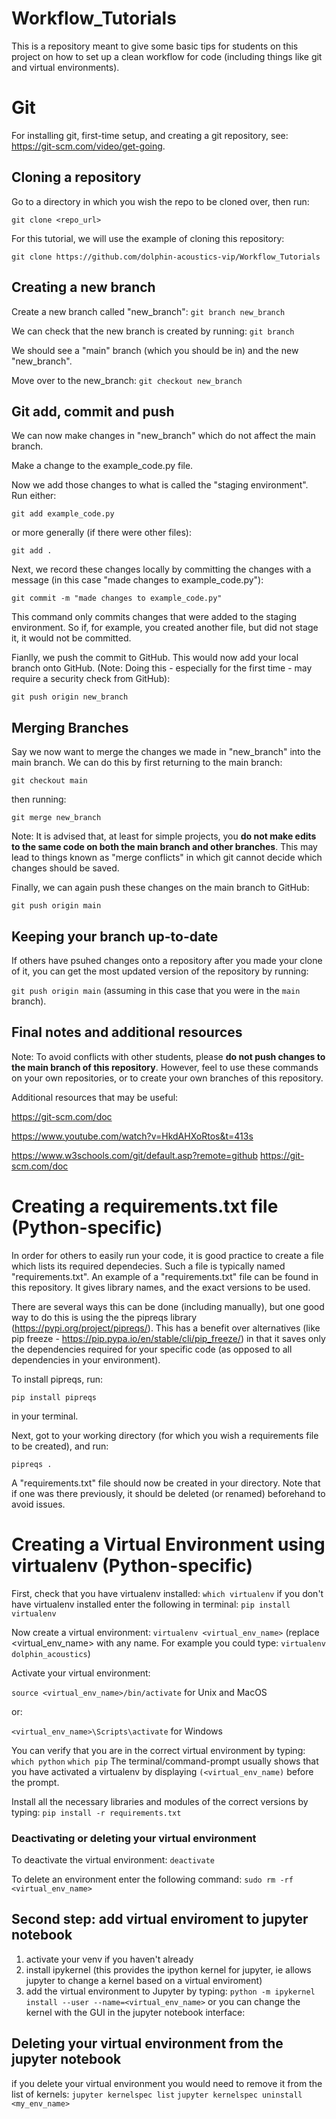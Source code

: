 # Workflow_Tutorials
This is a repository meant to give some basic tips for students on this project on how to set up a clean workflow for code (including things like git and virtual environments). 

# Git
For installing git, first-time setup, and creating a git repository, see: https://git-scm.com/video/get-going.

## Cloning a repository
Go to a directory in which you wish the repo to be cloned over, then run:

`git clone <repo_url>`

For this tutorial, we will use the example of cloning this repository:

`git clone https://github.com/dolphin-acoustics-vip/Workflow_Tutorials`

## Creating a new branch
Create a new branch called "new_branch":
`git branch new_branch`

We can check that the new branch is created by running:
`git branch`

We should see a "main" branch (which you should be in) and the new "new_branch".

Move over to the new_branch:
`git checkout new_branch`

## Git add, commit and push
We can now make changes in "new_branch" which do not affect the main branch.

Make a change to the example_code.py file.

Now we add those changes to what is called the "staging environment".
Run either:

`git add example_code.py`

or more generally (if there were other files):

`git add .`

Next, we record these changes locally by committing the changes with a message (in this case "made changes to example_code.py"):

`git commit -m "made changes to example_code.py"`

This command only commits changes that were added to the staging environment. So if, for example, you created another file, but did not stage it, it would not be committed.

Fianlly, we push the commit to GitHub. This would now add your local branch onto GitHub. (Note: Doing this - especially for the first time - may require a security check from GitHub):

`git push origin new_branch`

## Merging Branches
Say we now want to merge the changes we made in "new_branch" into the main branch. We can do this by first returning to the main branch:

`git checkout main`

then running:

`git merge new_branch`

Note: It is advised that, at least for simple projects, you **do not make edits to the same code on both the main branch and other branches**. 
This may lead to things known as "merge conflicts" in which git cannot decide which changes should be saved.

Finally, we can again push these changes on the main branch to GitHub:

`git push origin main`


## Keeping your branch up-to-date
If others have psuhed changes onto a repository after you made your clone of it, you can get the most updated version of the repository by running:

`git push origin main` (assuming in this case that you were in the `main` branch). 

## Final notes and additional resources
Note: To avoid conflicts with other students, please **do not push changes to the main branch of this repository**. However, feel to use these commands on your own repositories, or to create your own branches of this repository.

Additional resources that may be useful:

https://git-scm.com/doc

https://www.youtube.com/watch?v=HkdAHXoRtos&t=413s

https://www.w3schools.com/git/default.asp?remote=github
https://git-scm.com/doc

# Creating a requirements.txt file (Python-specific)
In order for others to easily run your code, it is good practice to create a file which lists its required dependecies. Such a file is typically named "requirements.txt". An example of a "requirements.txt" file can be found in this repository. It gives library names, and the exact versions to be used.

There are several ways this can be done (including manually), but one good way to do this is using the the pipreqs library (https://pypi.org/project/pipreqs/). This has a benefit over alternatives (like pip freeze - https://pip.pypa.io/en/stable/cli/pip_freeze/) in that it saves only the dependencies required for your specific code (as opposed to all dependencies in your environment).

To install pipreqs, run:

`pip install pipreqs` 

in your terminal.

Next, got to your working directory (for which you wish a requirements file to be created), and run:

`pipreqs .`

A "requirements.txt" file should now be created in your directory. Note that if one was there previously, it should be deleted (or renamed) beforehand to avoid issues.


# Creating a Virtual Environment using virtualenv (Python-specific)

First, check that you have virtualenv installed:
`which virtualenv`
if you don't have virtualenv installed enter the following in terminal:
`pip install virtualenv`

Now create a virtual environment:
`virtualenv <virtual_env_name>` (replace <virtual_env_name> with any name. For example you could type: `virtualenv dolphin_acoustics`)

Activate your virtual environment:

`source <virtual_env_name>/bin/activate` for Unix and MacOS

or:

`<virtual_env_name>\Scripts\activate` for Windows

You can verify that you are in the correct virtual environment by typing:
`which python`
`which pip`
The terminal/command-prompt usually shows that you have activated a virtualenv by displaying `(<virtual_env_name)` before the prompt.

Install all the necessary libraries and modules of the correct versions by typing:
`pip install -r requirements.txt`

### Deactivating or deleting your virtual environment

To deactivate the virtual environment:
`deactivate`

To delete an environment enter the following command:
`sudo rm -rf <virtual_env_name>`

## Second step: add virtual enviroment to jupyter notebook

1. activate your venv if you haven't already
2. install ipykernel (this provides the ipython kernel for jupyter, ie allows jupyter to change a kernel based on a virtual enviroment)
3. add the virtual environment to Jupyter by typing:
`python -m ipykernel install --user --name=<virtual_env_name>`
or you can change the kernel with the GUI in the jupyter notebook interface:

## Deleting your virtual environment from the jupyter notebook

if you delete your virtual environment you would need to remove it from the list of kernels:
`jupyter kernelspec list`
`jupyter kernelspec uninstall <my_env_name>`
